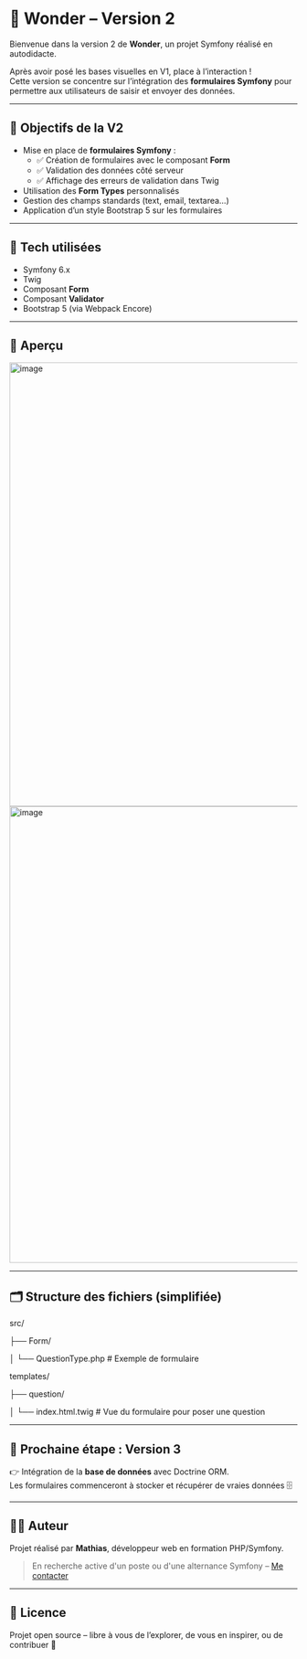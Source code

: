 # 🧠 Wonder – Version 2

Bienvenue dans la version 2 de **Wonder**, un projet Symfony réalisé en autodidacte.

Après avoir posé les bases visuelles en V1, place à l’interaction !  
Cette version se concentre sur l’intégration des **formulaires Symfony** pour permettre aux utilisateurs de saisir et envoyer des données.

---

## 🎯 Objectifs de la V2

- Mise en place de **formulaires Symfony** :
  - ✅ Création de formulaires avec le composant **Form**
  - ✅ Validation des données côté serveur
  - ✅ Affichage des erreurs de validation dans Twig
- Utilisation des **Form Types** personnalisés
- Gestion des champs standards (text, email, textarea…)
- Application d’un style Bootstrap 5 sur les formulaires

---

## 🧰 Tech utilisées

- Symfony 6.x
- Twig
- Composant **Form**
- Composant **Validator**
- Bootstrap 5 (via Webpack Encore)

---

## 📸 Aperçu

<img width="1524" height="777" alt="image" src="https://github.com/user-attachments/assets/a62cd2b0-4a4f-40ff-b022-b160cc0a455b" />

<img width="1533" height="799" alt="image" src="https://github.com/user-attachments/assets/84936825-61fd-46e9-945d-4a0419636953" />

---

## 🗂️ Structure des fichiers (simplifiée)

src/

├── Form/

│ └── QuestionType.php # Exemple de formulaire

templates/

├── question/

│ └── index.html.twig # Vue du formulaire pour poser une question

---

## 🚀 Prochaine étape : Version 3

👉 Intégration de la **base de données** avec Doctrine ORM.  
Les formulaires commenceront à stocker et récupérer de vraies données 🗄️

---

## 👨‍💻 Auteur

Projet réalisé par **Mathias**, développeur web en formation PHP/Symfony.

> En recherche active d'un poste ou d'une alternance Symfony – [Me contacter](mailto:renardmathias2@gmail.com)

---

## 📝 Licence

Projet open source – libre à vous de l’explorer, de vous en inspirer, ou de contribuer 🌟
